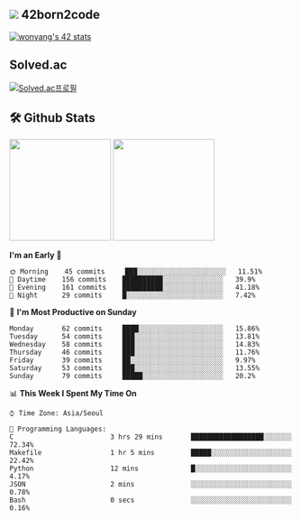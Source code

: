 
## <img src="https://img.shields.io/badge/-000000?style=flat&logo=42&logoColor=white"> 42born2code
[![wonyang's 42 stats](https://badge42.vercel.app/api/v2/cl5nhe5b6007809kydha7ht42/stats?cursusId=21&coalitionId=88)](https://profile.intra.42.fr/users/wonyang)

## Solved.ac
[![Solved.ac프로필](http://mazassumnida.wtf/api/v2/generate_badge?boj=bennyws)](https://solved.ac/bennyws)

## 🛠️ Github Stats
<p>
  <img height="180em" src="https://github-readme-stats-veggie-garden.vercel.app/api?username=gemstoneyang&show_icons=true&include_all_commits=true&bg_color=30,e96443,904e95&title_color=fff&text_color=fff">
  <img height="180em" src="https://github-readme-stats-veggie-garden.vercel.app/api/top-langs/?username=gemstoneyang&layout=compact&bg_color=30,e96443,904e95&title_color=fff&text_color=fff">
</p>

<!--START_SECTION:waka-->
**I'm an Early 🐤** 

```text
🌞 Morning    45 commits     ███░░░░░░░░░░░░░░░░░░░░░░   11.51% 
🌆 Daytime    156 commits    ██████████░░░░░░░░░░░░░░░   39.9% 
🌃 Evening    161 commits    ██████████░░░░░░░░░░░░░░░   41.18% 
🌙 Night      29 commits     █░░░░░░░░░░░░░░░░░░░░░░░░   7.42%

```
📅 **I'm Most Productive on Sunday** 

```text
Monday       62 commits     ████░░░░░░░░░░░░░░░░░░░░░   15.86% 
Tuesday      54 commits     ███░░░░░░░░░░░░░░░░░░░░░░   13.81% 
Wednesday    58 commits     ███░░░░░░░░░░░░░░░░░░░░░░   14.83% 
Thursday     46 commits     ███░░░░░░░░░░░░░░░░░░░░░░   11.76% 
Friday       39 commits     ██░░░░░░░░░░░░░░░░░░░░░░░   9.97% 
Saturday     53 commits     ███░░░░░░░░░░░░░░░░░░░░░░   13.55% 
Sunday       79 commits     █████░░░░░░░░░░░░░░░░░░░░   20.2%

```


📊 **This Week I Spent My Time On** 

```text
⌚︎ Time Zone: Asia/Seoul

💬 Programming Languages: 
C                        3 hrs 29 mins       ██████████████████░░░░░░░   72.34% 
Makefile                 1 hr 5 mins         █████░░░░░░░░░░░░░░░░░░░░   22.42% 
Python                   12 mins             █░░░░░░░░░░░░░░░░░░░░░░░░   4.17% 
JSON                     2 mins              ░░░░░░░░░░░░░░░░░░░░░░░░░   0.78% 
Bash                     0 secs              ░░░░░░░░░░░░░░░░░░░░░░░░░   0.16%

```


<!--END_SECTION:waka-->
